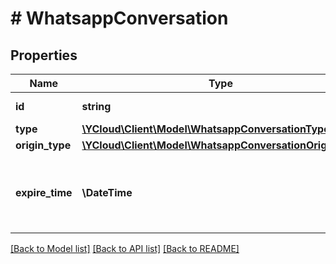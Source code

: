 # # WhatsappConversation

## Properties

Name | Type | Description | Notes
------------ | ------------- | ------------- | -------------
**id** | **string** | Unique ID for the object. | [optional]
**type** | [**\YCloud\Client\Model\WhatsappConversationType**](WhatsappConversationType.md) |  | [optional]
**origin_type** | [**\YCloud\Client\Model\WhatsappConversationOriginType**](WhatsappConversationOriginType.md) |  | [optional]
**expire_time** | **\DateTime** | Date when the conversation expires, formatted in [RFC 3339](https://datatracker.ietf.org/doc/html/rfc3339). e.g., &#x60;2022-06-01T12:00:00.000Z&#x60;. | [optional]

[[Back to Model list]](../../README.md#models) [[Back to API list]](../../README.md#endpoints) [[Back to README]](../../README.md)
